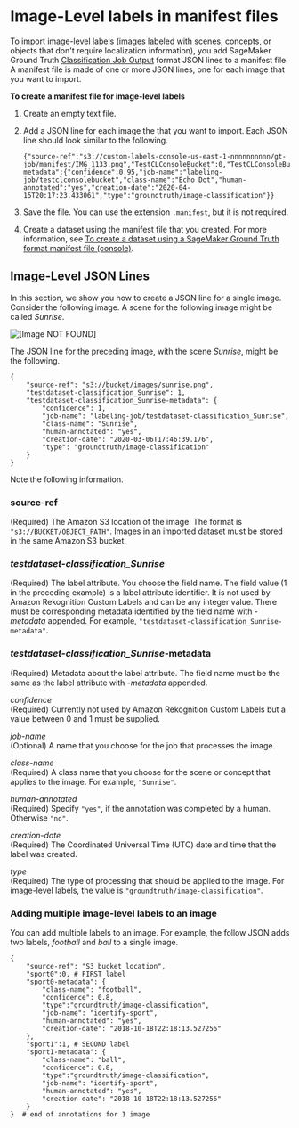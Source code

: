 # Image\-Level labels in manifest files<a name="cd-manifest-files-classification"></a>

To import image\-level labels \(images labeled with scenes, concepts, or objects that don't require localization information\), you add SageMaker Ground Truth [Classification Job Output](https://docs.aws.amazon.com/sagemaker/latest/dg/sms-data-output.html#sms-output-class) format JSON lines to a manifest file\. A manifest file is made of one or more JSON lines, one for each image that you want to import\. 

**To create a manifest file for image\-level labels**

1. Create an empty text file\.

1. Add a JSON line for each image the that you want to import\. Each JSON line should look similar to the following\.

   ```
   {"source-ref":"s3://custom-labels-console-us-east-1-nnnnnnnnnn/gt-job/manifest/IMG_1133.png","TestCLConsoleBucket":0,"TestCLConsoleBucket-metadata":{"confidence":0.95,"job-name":"labeling-job/testclconsolebucket","class-name":"Echo Dot","human-annotated":"yes","creation-date":"2020-04-15T20:17:23.433061","type":"groundtruth/image-classification"}}
   ```

1. Save the file\. You can use the extension `.manifest`, but it is not required\. 

1. Create a dataset using the manifest file that you created\. For more information, see [To create a dataset using a SageMaker Ground Truth format manifest file \(console\)](cd-manifest-files.md#create-dataset-procedure-manifest-file)\. 

 

## Image\-Level JSON Lines<a name="cd-manifest-classification-json"></a>

In this section, we show you how to create a JSON line for a single image\. Consider the following image\. A scene for the following image might be called *Sunrise*\.

![\[Image NOT FOUND\]](http://docs.aws.amazon.com/rekognition/latest/customlabels-dg/images/sunrise.png)

The JSON line for the preceding image, with the scene *Sunrise*, might be the following\. 

```
{
    "source-ref": "s3://bucket/images/sunrise.png",
    "testdataset-classification_Sunrise": 1,
    "testdataset-classification_Sunrise-metadata": {
        "confidence": 1,
        "job-name": "labeling-job/testdataset-classification_Sunrise",
        "class-name": "Sunrise",
        "human-annotated": "yes",
        "creation-date": "2020-03-06T17:46:39.176",
        "type": "groundtruth/image-classification"
    }
}
```

Note the following information\.

### source\-ref<a name="w41aac26c17c35b9c13"></a>

\(Required\) The Amazon S3 location of the image\. The format is `"s3://BUCKET/OBJECT_PATH"`\. Images in an imported dataset must be stored in the same Amazon S3 bucket\. 

### *testdataset\-classification\_Sunrise*<a name="w41aac26c17c35b9c15"></a>

\(Required\) The label attribute\. You choose the field name\.  The field value \(1 in the preceding example\) is a label attribute identifier\. It is not used by Amazon Rekognition Custom Labels and can be any integer value\. There must be corresponding metadata identified by the field name with *\-metadata* appended\. For example, `"testdataset-classification_Sunrise-metadata"`\. 

### *testdataset\-classification\_Sunrise*\-metadata<a name="w41aac26c17c35b9c17"></a>

\(Required\) Metadata about the label attribute\. The field name must be the same as the label attribute with *\-metadata* appended\. 

*confidence*  
\(Required\) Currently not used by Amazon Rekognition Custom Labels but a value between 0 and 1 must be supplied\. 

*job\-name*  
\(Optional\) A name that you choose for the job that processes the image\. 

*class\-name*  
\(Required\) A class name that you choose for the scene or concept that applies to the image\. For example, `"Sunrise"`\. 

*human\-annotated*  
\(Required\) Specify `"yes"`, if the annotation was completed by a human\. Otherwise `"no"`\. 

*creation\-date*   
\(Required\) The Coordinated Universal Time \(UTC\) date and time that the label was created\. 

*type*  
\(Required\) The type of processing that should be applied to the image\. For image\-level labels, the value is `"groundtruth/image-classification"`\. 

### Adding multiple image\-level labels to an image<a name="cd-classification-multiple-labels"></a>

You can add multiple labels to an image\. For example, the follow JSON adds two labels, *football* and *ball* to a single image\. 

```
{
    "source-ref": "S3 bucket location", 
    "sport0":0, # FIRST label
    "sport0-metadata": { 
        "class-name": "football", 
        "confidence": 0.8, 
        "type":"groundtruth/image-classification", 
        "job-name": "identify-sport", 
        "human-annotated": "yes", 
        "creation-date": "2018-10-18T22:18:13.527256" 
    },
    "sport1":1, # SECOND label
    "sport1-metadata": { 
        "class-name": "ball", 
        "confidence": 0.8, 
        "type":"groundtruth/image-classification", 
        "job-name": "identify-sport", 
        "human-annotated": "yes", 
        "creation-date": "2018-10-18T22:18:13.527256" 
    }
}  # end of annotations for 1 image
```